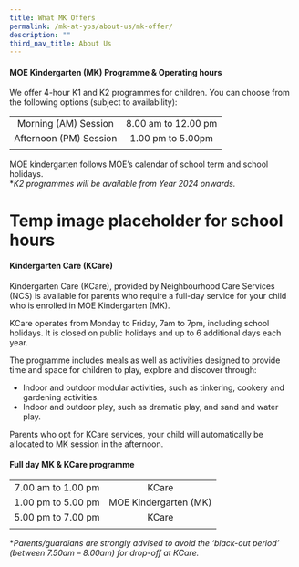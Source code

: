 ```yaml
---
title: What MK Offers
permalink: /mk-at-yps/about-us/mk-offer/
description: ""
third_nav_title: About Us
---
```

#### **MOE Kindergarten (MK) Programme &amp; Operating hours**
We offer 4-hour K1 and K2 programmes for children. You can choose from the following options (subject to availability):

| | |
| :--------: | :--------: |
| Morning (AM) Session | 8.00 am to 12.00 pm |
| Afternoon (PM) Session | 1.00 pm to 5.00pm |
| | |

MOE kindergarten follows MOE’s calendar of school term and school holidays.
<br>**K2 programmes will be available from Year 2024 onwards.*

# Temp image placeholder for school hours

#### **Kindergarten Care (KCare)**
Kindergarten Care (KCare), provided by Neighbourhood Care Services (NCS) is available for parents who require a full-day service for your child who is enrolled in MOE Kindergarten (MK).

KCare operates from Monday to Friday, 7am to 7pm, including school holidays. It is closed on public holidays and up to 6 additional days each year.

The programme includes meals as well as activities designed to provide time and space for children to play, explore and discover through:
* Indoor and outdoor modular activities, such as tinkering, cookery and gardening activities.
* Indoor and outdoor play, such as dramatic play, and sand and water play.

Parents who opt for KCare services, your child will automatically be allocated to MK session in the afternoon.

#### **Full day MK &amp; KCare programme**

| | |
| :--------: | :--------: |
| 7.00 am to 1.00 pm | KCare |
| 1.00 pm to 5.00 pm | MOE Kindergarten (MK) |
| 5.00 pm to 7.00 pm | KCare |
| | |

**Parents/guardians are strongly advised to avoid the ‘black-out period’ (between 7.50am – 8.00am) for drop-off at KCare.*